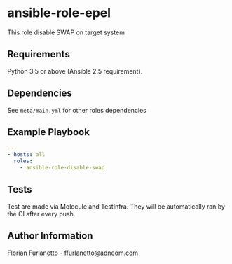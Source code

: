 # ansible-role-epel

This role disable SWAP on target system

Requirements
------------

Python 3.5 or above (Ansible 2.5 requirement).

Dependencies
------------

See `meta/main.yml` for other roles dependencies

Example Playbook
----------------

```yaml
---
- hosts: all
  roles:
    - ansible-role-disable-swap
```

Tests
-----

Test are made via Molecule and TestInfra. They will be automatically ran by the CI after every push.

Author Information
------------------

Florian Furlanetto - ffurlanetto@adneom.com
